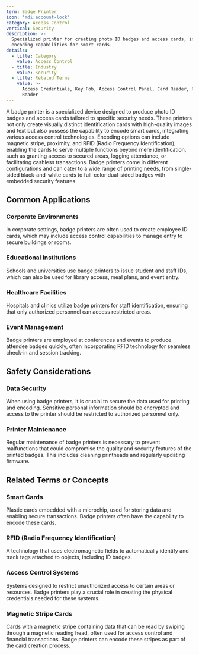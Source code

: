 ```yaml
---
term: Badge Printer
icon: 'mdi:account-lock'
category: Access Control
vertical: Security
description: >-
  Specialized printer for creating photo ID badges and access cards, including
  encoding capabilities for smart cards.
details:
  - title: Category
    value: Access Control
  - title: Industry
    value: Security
  - title: Related Terms
    value: >-
      Access Credentials, Key Fob, Access Control Panel, Card Reader, Proximity
      Reader
---
```

A badge printer is a specialized device designed to produce photo ID badges and access cards tailored to specific security needs. These printers not only create visually distinct identification cards with high-quality images and text but also possess the capability to encode smart cards, integrating various access control technologies. Encoding options can include magnetic stripe, proximity, and RFID (Radio Frequency Identification), enabling the cards to serve multiple functions beyond mere identification, such as granting access to secured areas, logging attendance, or facilitating cashless transactions. Badge printers come in different configurations and can cater to a wide range of printing needs, from single-sided black-and-white cards to full-color dual-sided badges with embedded security features.

## Common Applications

### Corporate Environments
In corporate settings, badge printers are often used to create employee ID cards, which may include access control capabilities to manage entry to secure buildings or rooms.

### Educational Institutions
Schools and universities use badge printers to issue student and staff IDs, which can also be used for library access, meal plans, and event entry.

### Healthcare Facilities
Hospitals and clinics utilize badge printers for staff identification, ensuring that only authorized personnel can access restricted areas.

### Event Management
Badge printers are employed at conferences and events to produce attendee badges quickly, often incorporating RFID technology for seamless check-in and session tracking.

## Safety Considerations

### Data Security
When using badge printers, it is crucial to secure the data used for printing and encoding. Sensitive personal information should be encrypted and access to the printer should be restricted to authorized personnel only.

### Printer Maintenance
Regular maintenance of badge printers is necessary to prevent malfunctions that could compromise the quality and security features of the printed badges. This includes cleaning printheads and regularly updating firmware.

## Related Terms or Concepts

### Smart Cards
Plastic cards embedded with a microchip, used for storing data and enabling secure transactions. Badge printers often have the capability to encode these cards.

### RFID (Radio Frequency Identification)
A technology that uses electromagnetic fields to automatically identify and track tags attached to objects, including ID badges.

### Access Control Systems
Systems designed to restrict unauthorized access to certain areas or resources. Badge printers play a crucial role in creating the physical credentials needed for these systems.

### Magnetic Stripe Cards
Cards with a magnetic stripe containing data that can be read by swiping through a magnetic reading head, often used for access control and financial transactions. Badge printers can encode these stripes as part of the card creation process.
